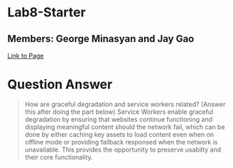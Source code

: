 # Lab8-Starter
## Members: George Minasyan and Jay Gao

[Link to Page](https://invertedvoice.github.io/Lab8_Starter/)

# Question Answer
> How are graceful degradation and service workers related? (Answer this after doing the part below)
Service Workers enable graceful degradation by ensuring that websites continue functioning and displaying meaningful content should the network fail, which can be done by either caching key assets to load content even when on offline mode or providing fallback responsed when the network is unavailable. This provides the opportunity to preserve usabilty and their core functionality. 
